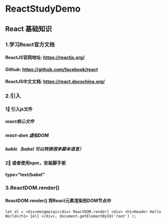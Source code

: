 # ReactStudyDemo

## React 基础知识

### 1.学习React官方文档
#### ReactJS官网地址: https://reactjs.org/
#### Github: https://github.com/facebook/react
#### ReactJS中文文档: https://react.docschina.org/

### 2.引入

####  1⃣ 引入js文件
##### <script crossorigin src="https://unpkg.com/react@16/umd/react.production.min.js"></script> react核心文件
##### <script crossorigin src="https://unpkg.com/react-dom@16/umd/react-dom.production.min.js"></script>  react-dom 虚拟DOM
##### <script crossorigin src="https://npmcdn.com/babel-core@5.8.38/browser.min.js"></script>  bable（babel 可以转换很多脚本语言）
####  2⃣ 或者使用npm，安装脚手架
#### type=“text/babel”
##### <script type="text/babel"></script>

### 3.ReactDOM.render()
#### ReactDOM.render() 将React元素渲染到DOM节点中
   `let el = <div>mengmeiqi</div>
    ReactDOM.render(
      <div>
          <h1>Header Hello World</h1>
        {el}
      </div>,
      document.getElementById('root')
    );`